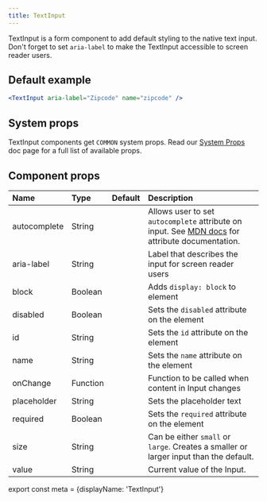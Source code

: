 ```yaml
---
title: TextInput
---
```


TextInput is a form component to add default styling to the native text input. Don't forget to set `aria-label` to make the TextInput accessible to screen reader users.
## Default example

```.jsx
<TextInput aria-label="Zipcode" name="zipcode" />
```

## System props

TextInput components get `COMMON` system props. Read our [System Props](/components/docs/system-props) doc page for a full list of available props.

## Component props

| Name | Type | Default | Description |
| :- | :- | :-: | :- |
| autocomplete | String | | Allows user to set `autocomplete` attribute on input. See [MDN docs](https://developer.mozilla.org/en-US/docs/Web/HTML/Element/input#attr-autocomplete) for attribute documentation. |
| aria-label | String | | Label that describes the input for screen reader users |
| block | Boolean | | Adds `display: block` to element |
| disabled | Boolean | | Sets the `disabled` attribute on the element |
| id | String | | Sets the `id` attribute on the element |
| name | String | | Sets the `name` attribute on the element |
| onChange | Function | | Function to be called when content in Input changes |
| placeholder | String | | Sets the placeholder text |
| required | Boolean | | Sets the `required` attribute on the element |
| size | String | | Can be either `small` or `large`. Creates a smaller or larger input than the default.
| value | String | | Current value of the Input. |

export const meta = {displayName: 'TextInput'}
